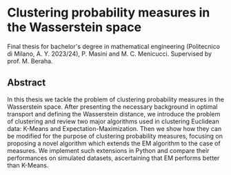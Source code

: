 # Clustering probability measures in the Wasserstein space
Final thesis for bachelor's degree in mathematical engineering (Politecnico di Milano, A. Y. 2023/24), P. Masini and M. C. Menicucci. Supervised by prof. M. Beraha. 

## Abstract
In this thesis we tackle the problem of clustering probability measures in the
Wasserstein space. After presenting the necessary background in optimal
transport and defining the Wasserstein distance, we introduce the problem
of clustering and review two major algorithms used in clustering Euclidean
data: K-Means and Expectation-Maximization. Then we show how they can
be modified for the purpose of clustering probability measures, focusing on
proposing a novel algorithm which extends the EM algorithm to the case
of measures. We implement such extensions in Python and compare their
performances on simulated datasets, ascertaining that EM performs better
than K-Means.
